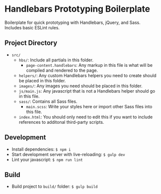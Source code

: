 # Handlebars Prototyping Boilerplate

Boilerplate for quick prototyping with Handlebars, jQuery, and Sass. Includes basic ESLint rules.

## Project Directory

- `src/`
  - `hbs/`: Include all partials in this folder.
    - `page-content.handlebars`: Any markup in this file is what will be compiled and rendered to the page.
  - `helpers/`: Any custom Handlebars helpers you need to create should be placed in this folder.
  - `images/`: Any images you need should be placed in this folder.
  - `js/main.js`: Any javascript that is not a Handlebars helper should go in this file.
  - `sass/`: Contains all Sass files.
    - `main.scss`: Write your styles here or import other Sass files into this file.
  - `index.html`: You should only need to edit this if you want to include references to additonal third-party scripts.

## Development

- Install dependencies: `$ npm i`
- Start development server with live-reloading: `$ gulp dev`
- Lint your javascript: `$ npm run lint`

## Build

- Build project to `build/` folder: `$ gulp build`
